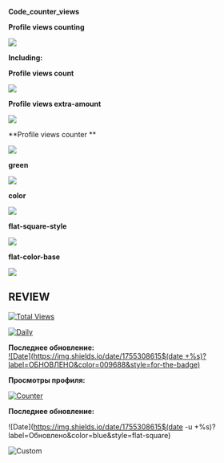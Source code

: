 **Code_counter_views**

**Profile views counting**

![](https://komarev.com/ghpvc/?username=LaraEvdokimova&color=green&style=for-the-badge&label=PROFILE+VIEW+COUNTINGS&base=100500)

**Including:**

**Profile views count**

![](https://komarev.com/ghpvc/?username=LaraEvdokimova&label=PROFILE+VIEWS+COUNT)

**Profile views extra-amount**

![](https://komarev.com/ghpvc/?username=LaraEvdokimova&abbreviated=true)

**Profile views counter **

![](https://komarev.com/ghpvc/?username=LaraEvdokimova)

**green**

![](https://komarev.com/ghpvc/?username=LaraEvdokimova&color=green)

**color**

![](https://komarev.com/ghpvc/?username=LaraEvdokimova&color=dc143c)

**flat-square-style**

![](https://komarev.com/ghpvc/?username=LaraEvdokimova&style=flat-square)

**flat-color-base**

![](https://komarev.com/ghpvc/?username=LaraEvdokimova&base=0)

## REVIEW

[![Total Views](https://komarev.com/ghpvc/?username=LaraEvdokimova&style=for-the-badge&label=ВСЕГО+ПРОСМОТРОВ&color=00FF00&base=100500)](https://github.com/LaraEvdokimova)

[![Daily](https://img.shields.io/badge/СЕГОДНЯ-344-8A2BE2?logo=github&style=flat-square)]()

**Последнее обновление:**  
[![Date](https://img.shields.io/date/1755308615$(date +%s)?label=ОБНОВЛЕНО&color=009688&style=for-the-badge)](https://github.com/LaraEvdokimova)


**Просмотры профиля:**  

[![Counter](https://img.shields.io/badge/Total_Views-100,836-brightgreen)](https://github.com/yourprofile)  

**Последнее обновление:**  

![Date](https://img.shields.io/date/1755308615$(date -u +%s)?label=Обновлено&color=blue&style=flat-square)

![Custom](https://img.shields.io/badge/Счетчик-344-ff69b4?style=for-the-badge&logo=github&logoColor=white)
